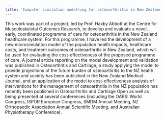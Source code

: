 ```yaml
---
title: 'Computer simulation modelling for osteoarthritis in New Zealand (2015 – 2020)'
---
```


This work was part of a project, led by Prof. Haxby Abbott at the Centre for Musculoskeletal Outcomes Research, to develop and evaluate a novel, early, coordinated programme of care for osteoarthritis in the New Zealand healthcare system. For this programme, I have led the development of a new microsimulation model of the population health impacts, healthcare costs, and treatment outcomes of osteoarthritis in New Zealand, which will be used for evaluating the cost-effectiveness of the proposed programme of care. A journal article reporting on the model development and validation was published in Osteoarthritis and Cartilage, a study applying the model to provide projections of the future burden of osteoarthritis to the NZ health system and society has been published in the New Zealand Medical Journal, and an application of the model to cost-effectiveness analysis of interventions for the management of osteoarthritis in the NZ population has recently been published in Osteoarthritis and Cartilage Open as well as being presented at several conferences (including the OARSI World Congress, ISPOR European Congress, SMDM Annual Meeting, NZ Orthopaedic Association Annual Scientific Meeting, and Australian Physiotherapy Conference).
